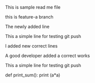 This is sample read me file

this is  feature-a branch

The newly added line



This a simple line for testing git push

I added new correct lines

A good developer added a correct works

This a simple line for testing git push


def print_sum():
print (a*a)
